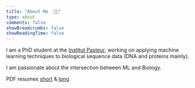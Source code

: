 ```yaml
---
title: "About Me  👨‍💻"
type: about
comments: false
showBreadcrumbs: false
showReadingTime: false
---
```


I am a PhD student at the [Institut Pasteur](https://research.pasteur.fr/en/), working on applying machine learning techniques to biological sequence data (DNA and proteins mainly).

I am passionate about the intersection between ML and Biology.

PDF resumes [short](/files/resume.pdf) & [long](/files/resume-long.pdf)
